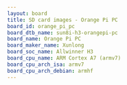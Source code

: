 ```yaml
---
layout: board
title: SD card images - Orange Pi PC
board_id: orange_pi_pc
board_dtb_name: sun8i-h3-orangepi-pc
board_name: Orange Pi PC
board_maker_name: Xunlong
board_soc_name: Allwinner H3
board_cpu_name: ARM Cortex A7 (armv7)
board_cpu_arch_isa: armv7
board_cpu_arch_debian: armhf
---
```

